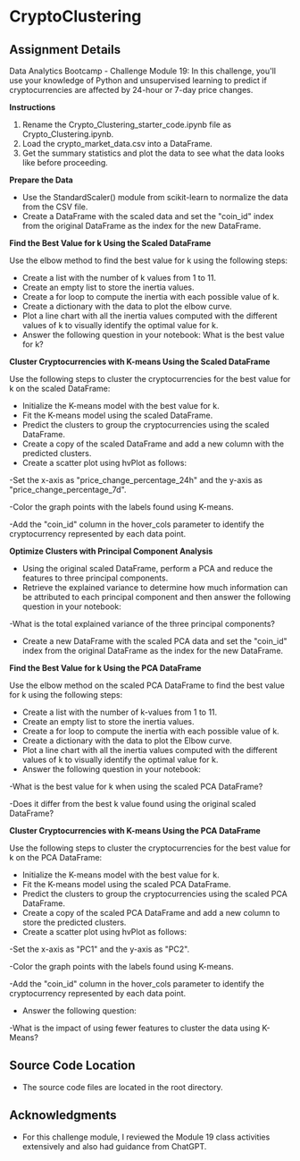 # CryptoClustering

## Assignment Details
Data Analytics Bootcamp - Challenge Module 19: In this challenge, you'll use your knowledge of Python and unsupervised learning to predict if cryptocurrencies are affected by 24-hour or 7-day price changes.

**Instructions**

1. Rename the Crypto_Clustering_starter_code.ipynb file as Crypto_Clustering.ipynb.
2. Load the crypto_market_data.csv into a DataFrame.
3. Get the summary statistics and plot the data to see what the data looks like before proceeding.

**Prepare the Data**

* Use the StandardScaler() module from scikit-learn to normalize the data from the CSV file.
* Create a DataFrame with the scaled data and set the "coin_id" index from the original DataFrame as the index for the new DataFrame.

**Find the Best Value for k Using the Scaled DataFrame**

Use the elbow method to find the best value for k using the following steps:

* Create a list with the number of k values from 1 to 11.
* Create an empty list to store the inertia values.
* Create a for loop to compute the inertia with each possible value of k.
* Create a dictionary with the data to plot the elbow curve.
* Plot a line chart with all the inertia values computed with the different values of k to visually identify the optimal value for k.
* Answer the following question in your notebook: What is the best value for k?

**Cluster Cryptocurrencies with K-means Using the Scaled DataFrame**

Use the following steps to cluster the cryptocurrencies for the best value for k on the scaled DataFrame:

* Initialize the K-means model with the best value for k.
* Fit the K-means model using the scaled DataFrame.
* Predict the clusters to group the cryptocurrencies using the scaled DataFrame.
* Create a copy of the scaled DataFrame and add a new column with the predicted clusters.
* Create a scatter plot using hvPlot as follows:

-Set the x-axis as "price_change_percentage_24h" and the y-axis as "price_change_percentage_7d".

-Color the graph points with the labels found using K-means.

-Add the "coin_id" column in the hover_cols parameter to identify the cryptocurrency represented by each data point.

**Optimize Clusters with Principal Component Analysis**
* Using the original scaled DataFrame, perform a PCA and reduce the features to three principal components.
* Retrieve the explained variance to determine how much information can be attributed to each principal component and then answer the following question in your notebook:

-What is the total explained variance of the three principal components?

* Create a new DataFrame with the scaled PCA data and set the "coin_id" index from the original DataFrame as the index for the new DataFrame.

**Find the Best Value for k Using the PCA DataFrame**

Use the elbow method on the scaled PCA DataFrame to find the best value for k using the following steps:

* Create a list with the number of k-values from 1 to 11.
* Create an empty list to store the inertia values.
* Create a for loop to compute the inertia with each possible value of k.
* Create a dictionary with the data to plot the Elbow curve.
* Plot a line chart with all the inertia values computed with the different values of k to visually identify the optimal value for k.
* Answer the following question in your notebook:

-What is the best value for k when using the scaled PCA DataFrame?

-Does it differ from the best k value found using the original scaled DataFrame?

**Cluster Cryptocurrencies with K-means Using the PCA DataFrame**

Use the following steps to cluster the cryptocurrencies for the best value for k on the PCA DataFrame:

* Initialize the K-means model with the best value for k.
* Fit the K-means model using the scaled PCA DataFrame.
* Predict the clusters to group the cryptocurrencies using the scaled PCA DataFrame.
* Create a copy of the scaled PCA DataFrame and add a new column to store the predicted clusters.
* Create a scatter plot using hvPlot as follows:

-Set the x-axis as "PC1" and the y-axis as "PC2".

-Color the graph points with the labels found using K-means.

-Add the "coin_id" column in the hover_cols parameter to identify the cryptocurrency represented by each data point.

* Answer the following question:

-What is the impact of using fewer features to cluster the data using K-Means?
 
## Source Code Location

* The source code files are located in the root directory.

## Acknowledgments

* For this challenge module, I reviewed the Module 19 class activities extensively and also had guidance from ChatGPT.
